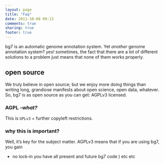 ```yaml
---
layout: page
title: "Faq"
date: 2011-10-08 09:13
comments: true
sharing: true
footer: true
---
```


bg7 is an automatic genome annotation system. Yet _another_ genome annotation system? _yes!_ sometimes, the fact that there are a lot of different solutions to a problem just means that none of them works properly.

## open source ##

We truly believe in open source; but we enjoy more doing things than writing long, grandiose manifests about open science, open data, whatever. So, bg7 is as open source as you can get: AGPLv3 licensed.

### AGPL _-what?_ ###

This is `GPLv3` + further copyleft restrictions.

### why this is important? ###

Well, it’s key for the subject matter. AGPLv3 means that if you are using bg7, you gain

* no lock-in you have all present and future bg7 code
) etc etc
